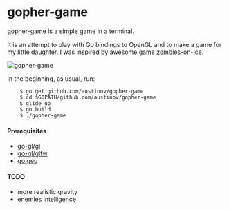 # gopher-game

gopher-game is a simple game in a terminal.

It is an attempt to play with Go bindings to OpenGL and to make a game for my little daughter.
I was inspired by awesome game [zombies-on-ice](https://github.com/loov/zombies-on-ice).

![gopher-game](https://github.com/austinov/gopher-game/blob/assets/screenshot.gif)


In the beginning, as usual, run:
```
    $ go get github.com/austinov/gopher-game
    $ cd $GOPATH/github.com/austinov/gopher-game
    $ glide up
    $ go build
    $ ./gopher-game
```

#### Prerequisites

- [go-gl/gl](https://github.com/go-gl/gl)
- [go-gl/glfw](https://github.com/go-gl/glfw)
- [go.geo](https://github.com/paulmach/go.geo)


#### TODO

- more realistic gravity
- enemies intelligence

